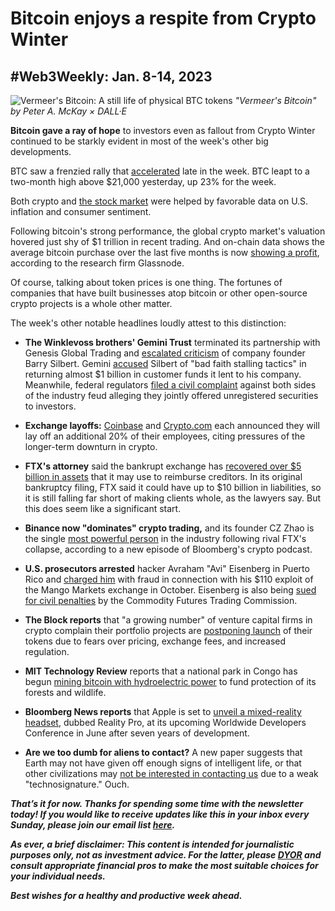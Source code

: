 # Bitcoin enjoys a respite from Crypto Winter 
## #Web3Weekly: Jan. 8-14, 2023

![Vermeer's Bitcoin: A still life of physical BTC tokens](https://w3w.news/img/illos/btc-vermeer-final.png)
*"Vermeer's Bitcoin" by Peter A. McKay × DALL·E*

**Bitcoin gave a ray of hope** to investors even as fallout from Crypto Winter continued to be starkly evident in most of the week's other big developments.

BTC saw a frenzied rally that [accelerated](https://www.msn.com/en-us/money/markets/bitcoin-spikes-above-21000-is-the-crypto-bear-market-over/ar-AA16lxfZ) late in the week. BTC leapt to a two-month high above $21,000 yesterday, up 23% for the week.

Both crypto and [the stock market](https://www.reuters.com/markets/us/futures-subdued-focus-shifts-results-big-us-banks-2023-01-13/) were helped by favorable data on U.S. inflation and consumer sentiment.

Following bitcoin's strong performance, the global crypto market's valuation hovered just shy of $1 trillion in recent trading. And on-chain data shows the average bitcoin purchase over the last five months is now [showing a profit](https://twitter.com/glassnode/status/1613628847567831040), according to the research firm Glassnode.

Of course, talking about token prices is one thing. The fortunes of companies that have built businesses atop bitcoin or other open-source crypto projects is a whole other matter.

The week's other notable headlines loudly attest to this distinction:

- **The Winklevoss brothers' Gemini Trust** terminated its partnership with Genesis Global Trading and [escalated criticism](https://www.msn.com/en-us/money/other/gemini-s-winklevoss-demands-removal-of-dcg-ceo-barry-silbert/ar-AA16aNky) of company founder Barry Silbert. Gemini [accused](https://www.msn.com/en-us/news/other/geminis-winklevoss-accuses-crypto-mogul-silbert-of-bad-faith-stalling-tactics-over-frozen-funds/ar-AA15UUqx) Silbert of "bad faith stalling tactics" in returning almost $1 billion in customer funds it lent to his company. Meanwhile, federal regulators [filed a civil complaint](https://www.sec.gov/litigation/complaints/2023/comp-pr2023-7.pdf) against both sides of the industry feud alleging they jointly offered unregistered securities to investors.

- **Exchange layoffs:** [Coinbase](https://www.msn.com/en-us/money/news/coinbase-cuts-nearly-1-000-jobs-citing-rough-crypto-climate/ar-AA16aDBf?OCID=ansmsnnews11) and [Crypto.com](https://www.coindesk.com/business/2023/01/13/cryptocom-cuts-workforce-by-nearly-20/) each announced they will lay off an additional 20% of their employees, citing pressures of the longer-term downturn in crypto.

- **FTX's attorney** said the bankrupt exchange has [recovered over $5 billion in assets](https://www.coindesk.com/policy/2023/01/11/ftx-has-recovered-over-5b-in-assets-bankruptcy-attorney-says/) that it may use to reimburse creditors. In its original bankruptcy filing, FTX said it could have up to $10 billion in liabilities, so it is still falling far short of making clients whole, as the lawyers say. But this does seem like a significant start.

- **Binance now "dominates" crypto trading,** and its founder CZ Zhao is the single [most powerful person](https://www.bloomberg.com/news/audio/2023-01-10/how-did-binance-come-to-dominate-crypto-podcast) in the industry following rival FTX's collapse, according to a new episode of Bloomberg's crypto podcast.

- **U.S. prosecutors arrested** hacker Avraham "Avi" Eisenberg in Puerto Rico and [charged him](https://blockworks.co/news/avi-eisenberg-committed-fraud) with fraud in connection with his $110 exploit of the Mango Markets exchange in October. Eisenberg is also being [sued for civil penalties](https://www.theblock.co/post/200255/cftc-files-its-own-case-against-mango-markets-exploiter) by the Commodity Futures Trading Commission.

- **The Block reports** that "a growing number" of venture capital firms in crypto complain their portfolio projects are [postponing launch](https://www.theblock.co/post/199734/crypto-vc-token-bets-delayed) of their tokens due to fears over pricing, exchange fees, and increased regulation.

- **MIT Technology Review** reports that a national park in Congo has begun [mining bitcoin with hydroelectric power](https://www.technologyreview.com/2023/01/13/1066820/cryptocurrency-bitcoin-mining-congo-virunga-national-park/) to fund protection of its forests and wildlife. 

- **Bloomberg News reports** that Apple is set to [unveil a mixed-reality headset](https://www.bloomberg.com/news/newsletters/2023-01-08/when-will-apple-launch-the-reality-pro-mixed-reality-headset-apple-2023-devices-lcnfzkc7), dubbed Reality Pro, at its upcoming Worldwide Developers Conference in June after seven years of development.

- **Are we too dumb for aliens to contact?** A new paper suggests that Earth may not have given off enough signs of intelligent life, or that other civilizations may [not be interested in contacting us](https://www.salon.com/2022/12/21/are-we-too-primitive-for-aliens-to-bother-with-us-some-scientists-think-so/) due to a weak "technosignature." Ouch.

<!-- Boilerplate needs reworking in the New Year... -->

_**That’s it for now. Thanks for spending some time with the newsletter today! If you would like to receive updates like this in your inbox every Sunday, please join our email list [here](https://w3w.news).**_ <!-- Be sure to delete that last line for copy going out to existing email subscribers, of course. -->

_**As ever, a brief disclaimer: This content is intended for journalistic purposes only, not as investment advice. For the latter, please [DYOR](https://www.google.com/search?q=DYOR&sxsrf=ALiCzsbQdCxZ0zVRVuYN5L2c-89lO7I5cw%3A1663013827193&source=hp&ei=w5MfY5f5BrylptQPrba9uAo&iflsig=AJiK0e8AAAAAYx-h08-1Cfk2JUZBncAoNuCZfyyt_eDY&ved=0ahUKEwjX5q-jiZD6AhW8kokEHS1bD6cQ4dUDCAk&uact=5&oq=DYOR&gs_lcp=Cgdnd3Mtd2l6EAMyCAgAEIAEELEDMgsIABCABBCxAxCLAzIICAAQgAQQiwMyCAgAEIAEEIsDMggIABCABBCLAzIICAAQgAQQiwMyCggAEIAEEAoQiwMyBQgAEIAEMgUIABCABDIFCAAQgAQ6BAgjECc6CAguELEDEIMBOhEILhCABBCxAxCDARDHARDRAzoLCAAQgAQQsQMQgwE6CAgAELEDEIMBOgsILhCABBCxAxCDAToECAAQA1AAWLEEYJkGaABwAHgBgAHaAYgB2wOSAQUyLjEuMZgBAKABAbgBAQ&sclient=gws-wiz) and consult appropriate financial pros to make the most suitable choices for your individual needs.**_

_**Best wishes for a healthy and productive week ahead.**_  
